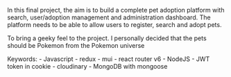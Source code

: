 In this final project, the aim is to build a complete pet adoption platform with search, user/adoption management and administration dashboard.
The platform needs to be able to allow users to register, search and adopt pets.

To bring a geeky feel to the project. I personally decided that the pets should be Pokemon from the Pokemon universe

Keywords:
    - Javascript
    - redux
    - mui
    - react router v6
    - NodeJS
    - JWT token in cookie
    - cloudinary
    - MongoDB with mongoose